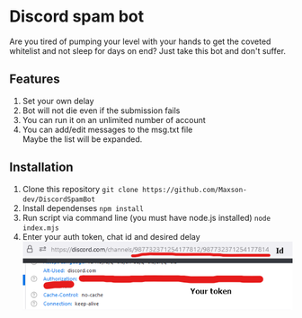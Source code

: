 # Discord spam bot 
Are you tired of pumping your level with your hands to get the coveted whitelist and not sleep for days on end?
Just take this bot and don't suffer.
## Features
1. Set your own delay
2. Bot will not die even if the submission fails
3. You can run it on an unlimited number of account
4. You can add/edit messages to the msg.txt file  
Maybe the list will be expanded.
## Installation
1. Clone this repository
`git clone https://github.com/Maxson-dev/DiscordSpamBot`
2. Install dependenses
`npm install`
4. Run script via command line (you must have node.js installed)
`node index.mjs`
3. Enter your auth token, chat id and desired delay
![How](./whatistoken.png)
